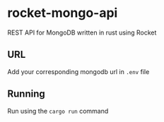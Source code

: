 # rocket-mongo-api
REST API for MongoDB written in rust using Rocket
## URL
Add your corresponding mongodb url in `.env` file

## Running
Run using the `cargo run` command

